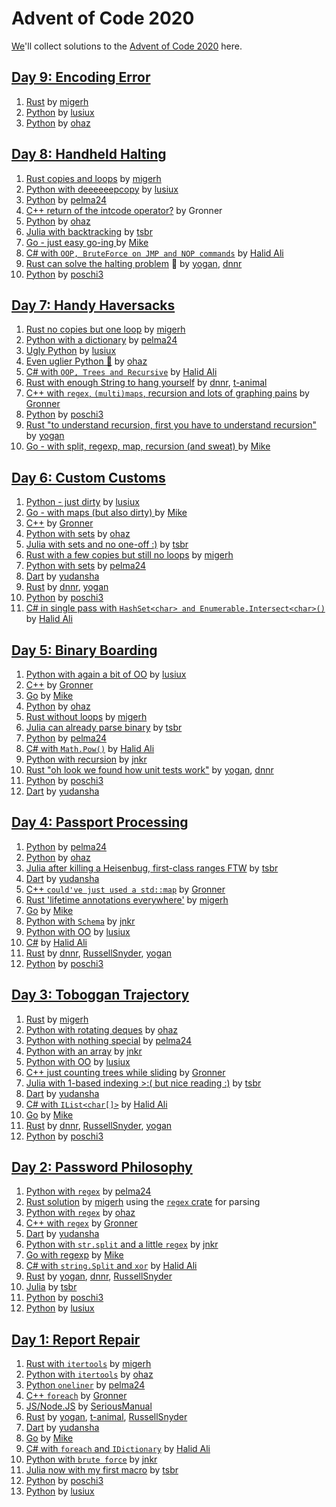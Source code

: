 # Advent of Code 2020

[We][leaderboard]'ll collect solutions to the [Advent of Code 2020](https://adventofcode.com/2020) here.

## [Day 9: Encoding Error](https://adventofcode.com/2020/day/9)

1. [Rust](https://github.com/migerh/aoc-2020-rs/blob/main/src/day9/mod.rs) by [migerh]
1. [Python](https://github.com/lusiux/aoc2020/blob/main/09/main.py) by [lusiux]
1. [Python](https://github.com/ohaz/adventofcode2020/blob/main/day9/day9.py) by [ohaz]

## [Day 8: Handheld Halting](https://adventofcode.com/2020/day/8)

1. [Rust copies and loops](https://github.com/migerh/aoc-2020-rs/blob/main/src/day8/mod.rs) by [migerh]
1. [Python with deeeeeepcopy](https://github.com/lusiux/aoc2020/blob/main/08/main.py) by [lusiux]
1. [Python](https://github.com/pelma24/AdventOfCode/blob/master/2020/day8.py) by [pelma24]
1. [C++ return of the intcode operator?](https://github.com/Gronner/aoc-2020/blob/main/src/day8.cpp) by Gronner
1. [Python](https://github.com/ohaz/adventofcode2020/blob/main/day8/day8.py) by [ohaz]
1. [Julia with backtracking](https://github.com/CmdQ/AoC2020/blob/main/src/08.jl) by [tsbr]
1. [Go - just easy go-ing ](https://github.com/pituser/aoc-2020-go/blob/main/day08/day08.go) by [Mike]
1. [C# with `OOP, BruteForce on JMP and NOP commands`](https://github.com/halid-ali/adventCodeChallenge/blob/main/2020/day-08/Program.cs) by [Halid Ali]
1. [Rust can solve the halting problem](https://github.com/yogan/advent-of-code-2020-rust/blob/main/src/day08.rs) 🤯 by [yogan], [dnnr]
1. [Python](https://github.com/poschi3/AdventOfCode2020/blob/main/day08/day08.py) by [poschi3]

## [Day 7: Handy Haversacks](https://adventofcode.com/2020/day/7)

1. [Rust no copies but one loop](https://github.com/migerh/aoc-2020-rs/blob/main/src/day7/mod.rs) by [migerh]
1. [Python with a dictionary](https://github.com/pelma24/AdventOfCode/blob/master/2020/day7.py) by [pelma24]
1. [Ugly Python](https://github.com/lusiux/aoc2020/blob/main/07/main.py) by [lusiux]
1. [Even uglier Python 🤪](https://github.com/ohaz/adventofcode2020/blob/main/day7/day7.py) by [ohaz]
1. [C# with `OOP, Trees and Recursive`](https://github.com/halid-ali/adventCodeChallenge/blob/main/2020/day-07/Program.cs) by [Halid Ali]
1. [Rust with enough String to hang yourself](https://github.com/dnnr/advent-of-code-2020/blob/master/src/day07.rs) by [dnnr], [t-animal]
1. [C++ with `regex`, `(multi)maps`, recursion and lots of graphing pains](https://github.com/Gronner/aoc-2020/tree/main/src/day7) by [Gronner]
1. [Python](https://github.com/poschi3/AdventOfCode2020/blob/main/day07/day07.py) by [poschi3]
1. [Rust "to understand recursion, first you have to understand recursion"](https://github.com/yogan/advent-of-code-2020-rust/blob/main/src/day07.rs) by [yogan]
1. [Go - with split, regexp, map, recursion (and sweat) ](https://github.com/pituser/aoc-2020-go/blob/main/day07/day07.go) by [Mike]

## [Day 6: Custom Customs](https://adventofcode.com/2020/day/6)

1. [Python - just dirty](https://github.com/lusiux/aoc2020/blob/main/06/main.py) by [lusiux]
1. [Go - with maps (but also dirty) ](https://github.com/pituser/aoc-2020-go/blob/main/day06/day06.go) by [Mike]
1. [C++](https://github.com/Gronner/aoc-2020/tree/main/src/day6) by [Gronner]
1. [Python with sets](https://github.com/ohaz/adventofcode2020/blob/main/day6/day6.py) by [ohaz]
1. [Julia with sets and no one-off :)](https://github.com/CmdQ/AoC2020/blob/main/src/06.jl) by [tsbr]
1. [Rust with a few copies but still no loops](https://github.com/migerh/aoc-2020-rs/blob/main/src/day6/mod.rs) by [migerh]
1. [Python with sets](https://github.com/pelma24/AdventOfCode/blob/master/2020/day6.py) by [pelma24]
1. [Dart](https://github.com/yudansha/Advent-of-Code-2020/blob/main/lib/day6.dart) by [yudansha]
1. [Rust](https://github.com/dnnr/advent-of-code-2020/blob/master/src/day06.rs) by [dnnr], [yogan]
1. [Python](https://github.com/poschi3/AdventOfCode2020/blob/main/day06/day06.py) by [poschi3]
1. [C# in single pass with `HashSet<char> and Enumerable.Intersect<char>()`](https://github.com/halid-ali/adventCodeChallenge/blob/main/2020/day-06/Program.cs) by [Halid Ali]

## [Day 5: Binary Boarding](https://adventofcode.com/2020/day/5)

1. [Python with again a bit of OO](https://github.com/lusiux/aoc2020/blob/main/05/main.py) by [lusiux]
1. [C++](https://github.com/Gronner/aoc-2020/blob/main/src/day5.cpp) by [Gronner]
1. [Go](https://github.com/pituser/aoc-2020-go/blob/main/day05/day05.go) by [Mike]
1. [Python](https://github.com/ohaz/adventofcode2020/blob/main/day5/day5.py) by [ohaz]
1. [Rust without loops](https://github.com/migerh/aoc-2020-rs/blob/main/src/day5/mod.rs) by [migerh]
1. [Julia can already parse binary](https://github.com/CmdQ/AoC2020/blob/main/src/05.jl) by [tsbr]
1. [Python](https://github.com/pelma24/AdventOfCode/blob/master/2020/day5.py) by [pelma24]
1. [C# with `Math.Pow()`](https://github.com/halid-ali/adventCodeChallenge/blob/main/2020/day-05/Program.cs) by [Halid Ali]
1. [Python with recursion](https://github.com/JonathanKuebler/advent-of-code/blob/master/5_dez/boarding_pass.py) by [jnkr]
1. [Rust "oh look we found how unit tests work"](https://github.com/yogan/advent-of-code-2020-rust/blob/main/src/day05.rs) by [yogan], [dnnr]
1. [Python](https://github.com/poschi3/AdventOfCode2020/blob/main/day05/day05.py) by [poschi3]
1. [Dart](https://github.com/yudansha/Advent-of-Code-2020/blob/main/lib/day5.dart) by [yudansha]

## [Day 4: Passport Processing](https://adventofcode.com/2020/day/4)

1. [Python](https://github.com/pelma24/AdventOfCode/blob/master/2020/day4.py) by [pelma24]
1. [Python](https://github.com/ohaz/adventofcode2020/blob/main/day4/day4.py) by [ohaz]
1. [Julia after killing a Heisenbug, first-class ranges FTW](https://github.com/CmdQ/AoC2020/blob/main/src/04.jl) by [tsbr]
1. [Dart](https://github.com/yudansha/Advent-of-Code-2020/blob/main/lib/day4.dart) by [yudansha]
1. [C++ `could've just used a std::map`](https://github.com/Gronner/aoc-2020/tree/main/src/day4) by [Gronner]
1. [Rust 'lifetime annotations everywhere'](https://github.com/migerh/aoc-2020-rs/blob/main/src/day4/mod.rs) by [migerh]
1. [Go](https://github.com/pituser/aoc-2020-go/blob/main/day04/day04.go) by [Mike]
1. [Python with `Schema`](https://github.com/JonathanKuebler/advent-of-code/blob/master/4_dez/passport_processing.py) by [jnkr]
1. [Python with OO](https://github.com/lusiux/aoc2020/blob/main/04/main.py) by [lusiux]
1. [C#](https://github.com/halid-ali/adventCodeChallenge/blob/main/2020/day-04/Program.cs) by [Halid Ali]
1. [Rust](https://github.com/dnnr/advent-of-code-2020/blob/master/src/day04.rs) by [dnnr], [RussellSnyder], [yogan]
1. [Python](https://github.com/poschi3/AdventOfCode2020/blob/main/day04/day04.py) by [poschi3]

## [Day 3: Toboggan Trajectory](https://adventofcode.com/2020/day/3)

1. [Rust](https://github.com/migerh/aoc-2020-rs/blob/main/src/day3/mod.rs) by [migerh]
1. [Python with rotating deques](https://github.com/ohaz/adventofcode2020/blob/main/day3/day3.py) by [ohaz]
1. [Python with nothing special](https://github.com/pelma24/AdventOfCode/blob/master/2020/day3.py) by [pelma24]
1. [Python with an array](https://github.com/JonathanKuebler/advent-of-code/blob/master/3_dez/solver.py) by [jnkr]
1. [Python with OO](https://github.com/lusiux/aoc2020/blob/main/03/main.py) by [lusiux]
1. [C++ just counting trees while sliding](https://github.com/Gronner/aoc-2020/blob/main/src/day3.cpp) by [Gronner]
1. [Julia with 1-based indexing >:( but nice reading :)](https://github.com/CmdQ/AoC2020/blob/main/src/03.jl) by [tsbr]
1. [Dart](https://github.com/yudansha/Advent-of-Code-2020/blob/main/lib/day3.dart) by [yudansha]
1. [C# with `IList<char[]>`](https://github.com/halid-ali/adventCodeChallenge/blob/main/2020/day-03/Program.cs) by [Halid Ali]
1. [Go](https://github.com/pituser/aoc-2020-go/blob/main/day03/day03.go) by [Mike]
1. [Rust](https://github.com/dnnr/advent-of-code-2020/blob/master/src/day03.rs) by [dnnr], [RussellSnyder], [yogan]
1. [Python](https://github.com/poschi3/AdventOfCode2020/blob/main/day03/day03.py) by [poschi3]

## [Day 2: Password Philosophy](https://adventofcode.com/2020/day/2)

1. [Python with `regex`](https://github.com/pelma24/AdventOfCode/blob/master/2020/day2.py) by [pelma24]
1. [Rust solution](https://github.com/migerh/aoc-2020-rs/blob/main/src/day2/mod.rs) by [migerh] using the [`regex` crate](https://crates.io/crates/regex) for parsing
1. [Python with `regex`](https://github.com/ohaz/adventofcode2020/blob/main/day2/day2.py) by [ohaz]
1. [C++ with `regex`](https://github.com/Gronner/aoc-2020/blob/main/src/day2.cpp) by [Gronner]
1. [Dart](https://github.com/yudansha/Advent-of-Code-2020/blob/main/lib/day2.dart) by [yudansha]
1. [Python with `str.split` and a little `regex`](https://github.com/JonathanKuebler/advent-of-code/blob/master/2_dez/solver.py) by [jnkr]
1. [Go with regexp](https://github.com/pituser/aoc-2020-go/blob/main/day02/day02.go) by [Mike]
1. [C# with `string.Split` and `xor`](https://github.com/halid-ali/adventCodeChallenge/blob/main/2020/day-02/Program.cs) by [Halid Ali]
1. [Rust](https://github.com/yogan/advent-of-code-2020-rust/blob/main/src/day02.rs) by [yogan], [dnnr], [RussellSnyder]
1. [Julia](https://github.com/CmdQ/AoC2020/blob/main/src/02.jl) by [tsbr]
1. [Python](https://github.com/poschi3/AdventOfCode2020/blob/main/day02/day02.py) by [poschi3]
1. [Python](https://github.com/lusiux/aoc2020/blob/main/02/main.py) by [lusiux]

## [Day 1: Report Repair](https://adventofcode.com/2020/day/1)

1. [Rust with `itertools`](https://github.com/migerh/aoc-2020-rs/blob/main/src/day1/mod.rs) by [migerh]
1. [Python with `itertools`](https://github.com/ohaz/adventofcode2020/blob/main/day1/day1.py) by [ohaz]
1. [Python `oneliner`](https://github.com/pelma24/AdventOfCode/blob/master/2020/day1.py) by [pelma24]
1. [C++ `foreach`](https://github.com/Gronner/aoc-2020/blob/main/src/day1.cpp) by [Gronner]
1. [JS/Node.JS](https://github.com/seriousManual/aoc_1) by [SeriousManual]
1. [Rust](https://github.com/yogan/advent-of-code-2020-rust/blob/main/src/day01.rs) by [yogan], [t-animal], [RussellSnyder]
1. [Dart](https://github.com/yudansha/Advent-of-Code-2020/blob/main/lib/day1.dart) by [yudansha]
1. [Go](https://github.com/pituser/aoc-2020-go/blob/main/day01/day01.go) by [Mike]
1. [C# with `foreach` and `IDictionary`](https://github.com/halid-ali/adventCodeChallenge/blob/main/2020/day-01/Program.cs) by [Halid Ali]
1. [Python with `brute force`](https://github.com/JonathanKuebler/advent-of-code/blob/master/1_dez/result.py) by [jnkr]
1. [Julia now with my first macro](https://github.com/CmdQ/AoC2020/blob/main/src/01.jl) by [tsbr]
1. [Python](https://github.com/poschi3/AdventOfCode2020/blob/main/day01/day01.py) by [poschi3]
1. [Python](https://github.com/lusiux/aoc2020/blob/main/01/main.py) by [lusiux]

[dnnr]: https://github.com/dnnr
[Gronner]: https://github.com/Gronner
[Halid Ali]: https://github.com/halid-ali
[jnkr]: https://github.com/JonathanKuebler
[migerh]: https://github.com/migerh
[Mike]: https://github.com/pituser
[ohaz]: https://github.com/ohaz
[pelma24]: https://github.com/pelma24
[poschi3]: https://github.com/poschi3
[RussellSnyder]: https://github.com/RussellSnyder
[SeriousManual]: https://github.com/seriousmanual
[t-animal]: https://github.com/t-animal
[tsbr]: https://github.com/CmdQ/AoC2020/tree/main/AoC2020
[yogan]: https://github.com/yogan
[yudansha]: https://github.com/yudansha
[lusiux]: https://github.com/lusiux

[leaderboard]: https://adventofcode.com/2020/leaderboard/private/view/979032 "The Method Park leaderboard by Christoph Menzel"
